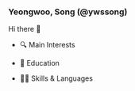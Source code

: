 ### Yeongwoo, Song (@ywssong)

Hi there 👋

- 🔍 Main Interests

- 🏫 Education

- 🧑‍💻 Skills & Languages

<!--
**ywssng/ywssng** is a ✨ _special_ ✨ repository because its `README.md` (this file) appears on your GitHub profile.

Here are some ideas to get you started:

- 🔭 I’m currently working on ...
- 🌱 I’m currently learning ...
- 👯 I’m looking to collaborate on ...
- 🤔 I’m looking for help with ...
- 💬 Ask me about ...
- 📫 How to reach me: ...
- 😄 Pronouns: ...
- ⚡ Fun fact: ...
-->
